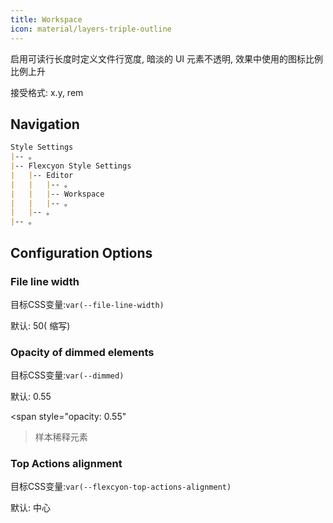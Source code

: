 ```yaml
---
title: Workspace
icon: material/layers-triple-outline
---
```


启用可读行长度时定义文件行宽度, 暗淡的 UI 元素不透明, 效果中使用的图标比例比例上升

接受格式: x.y, rem

## Navigation
```md
Style Settings
|-- 。
|-- Flexcyon Style Settings
|   |-- Editor
|   |   |-- 。
|   |   |-- Workspace
|   |   |-- 。
|   |-- 。
|-- 。
```

## Configuration Options

### File line width
目标CSS变量:`var(--file-line-width)`

默认: 50( 缩写)

### Opacity of dimmed elements
目标CSS变量:`var(--dimmed)`

默认: 0.55

<span style="opacity: 0.55"
>样本稀释元素</span>

### Top Actions alignment
目标CSS变量:`var(--flexcyon-top-actions-alignment)`

默认: 中心